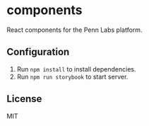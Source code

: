 # components
React components for the Penn Labs platform.

## Configuration
1. Run `npm install` to install dependencies.
2. Run `npm run storybook` to start server.

## License
MIT
